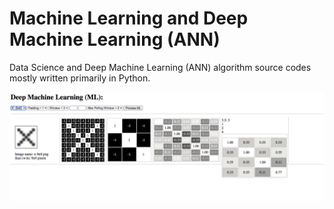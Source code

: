 **Machine Learning and Deep Machine Learning (ANN)**
===

Data Science and Deep Machine Learning (ANN) algorithm source codes mostly written primarily in Python.

![Convolution Neural Netwirk Algorithm](screenshot_961.PNG)
